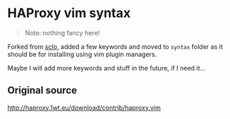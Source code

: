 # HAProxy vim syntax

> Note: nothing fancy here!

Forked from [sclo]( https://github.com/sclo/haproxy.vim ), added a few keywords and moved to `syntax` folder as it should be for
installing using vim plugin managers. 

Maybe I will add more keywords and stuff in the future, if I need it...

## Original source

http://haproxy.1wt.eu/download/contrib/haproxy.vim


